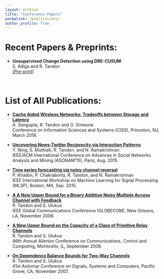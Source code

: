 ```yaml
---
layout: archive
title: "Conference Papers"
permalink: /publications/
author_profile: True
---
```


Recent Papers & Preprints:
============================
* <b>Unsupervised Change Detection using DRE-CUSUM</b>
<br>S. Adiga and R. Tandon 
<br> <a href="https://arxiv.org/pdf/2201.11678.pdf">[Pre-print]</a>
<br>



List of All Publications:
==========================
* <b> <a href="https://ieeexplore.ieee.org/stamp/stamp.jsp?tp=&arnumber=7460522"> Cache Aided Wireless Networks: Tradeoffs between Storage and Latency </a> </b> 
<br>A. Sengupta, R. Tandon and O. Simeone
<br>Conference on Information Sciences and Systems (CISS), Princeton, NJ, March 2016.

* <b> <a href="https://ieeexplore.ieee.org/stamp/stamp.jsp?tp=&arnumber=7403515"> Uncovering News-Twitter Reciprocity via Interaction Patterns </a> </b>
<br>Y. Ning, S. Muthiah, R. Tandon, and N. Ramakrishnan
<br>IEEE/ACM International Conference on Advances in Social Networks Analysis and Mining (ASONAM’15), Paris, Aug. 2015.

* <b> <a href="https://prithwi.github.io/resources/papers/pejman_mlsp15_noisychannel.pdf"> Time series forecasting via noisy channel reversal </a> </b>
<br>P. Khadivi, P. Chakraborty, R. Tandon, and N. Ramakrishnan
<br>IEEE International Workshop on Machine Learning for Signal Processing (MLSP), Boston, MA, Sep. 2015.

* <b> <a href="https://ieeexplore.ieee.org/stamp/stamp.jsp?tp=&arnumber=4697962"> A A New Upper Bound for a Binary Additive Noisy Multiple Access Channel with Feedback </a> </b>
<br>R. Tandon and S. Ulukus
<br>IEEE Global Communications Conference (GLOBECOM), New Orleans, LA, November 2008.

* <b> <a href="https://ieeexplore.ieee.org/stamp/stamp.jsp?tp=&arnumber=4797748"> A New Upper Bound on the Capacity of a Class of Primitive Relay Channels </a> </b>
<br>R. Tandon and S. Ulukus
<br>46th Annual Allerton Conference on Communications, Control and Computing, Monticello, IL, September 2008.

* <b> <a href="https://ieeexplore.ieee.org/stamp/stamp.jsp?tp=&arnumber=4487342"> On Dependence Balance Bounds for Two-Way Channels </a> </b>
<br>R. Tandon and S. Ulukus
<br>41st Asilomar Conference on Signals, Systems and Computers, Pacific Grove, CA, November 2007.



